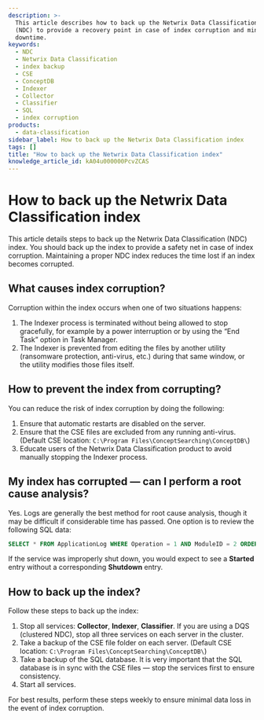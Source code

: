 ```yaml
---
description: >-
  This article describes how to back up the Netwrix Data Classification index
  (NDC) to provide a recovery point in case of index corruption and minimize
  downtime.
keywords:
  - NDC
  - Netwrix Data Classification
  - index backup
  - CSE
  - ConceptDB
  - Indexer
  - Collector
  - Classifier
  - SQL
  - index corruption
products:
  - data-classification
sidebar_label: How to back up the Netwrix Data Classification index
tags: []
title: "How to back up the Netwrix Data Classification index"
knowledge_article_id: kA04u000000PcvZCAS
---
```


# How to back up the Netwrix Data Classification index

This article details steps to back up the Netwrix Data Classification (NDC) index. You should back up the index to provide a safety net in case of index corruption. Maintaining a proper NDC index reduces the time lost if an index becomes corrupted.

## What causes index corruption?

Corruption within the index occurs when one of two situations happens:

1. The Indexer process is terminated without being allowed to stop gracefully, for example by a power interruption or by using the “End Task” option in Task Manager.
2. The Indexer is prevented from editing the files by another utility (ransomware protection, anti-virus, etc.) during that same window, or the utility modifies those files itself.

## How to prevent the index from corrupting?

You can reduce the risk of index corruption by doing the following:

1. Ensure that automatic restarts are disabled on the server.
2. Ensure that the CSE files are excluded from any running anti-virus. (Default CSE location: `C:\Program Files\ConceptSearching\ConceptDB\`)
3. Educate users of the Netwrix Data Classification product to avoid manually stopping the Indexer process.

## My index has corrupted — can I perform a root cause analysis?

Yes. Logs are generally the best method for root cause analysis, though it may be difficult if considerable time has passed. One option is to review the following SQL data:

```sql
SELECT * FROM ApplicationLog WHERE Operation = 1 AND ModuleID = 2 ORDER BY LogDateTime DESC
```

If the service was improperly shut down, you would expect to see a **Started** entry without a corresponding **Shutdown** entry.

## How to back up the index?

Follow these steps to back up the index:

1. Stop all services: **Collector**, **Indexer**, **Classifier**. If you are using a DQS (clustered NDC), stop all three services on each server in the cluster.
2. Take a backup of the CSE file folder on each server. (Default CSE location: `C:\Program Files\ConceptSearching\ConceptDB\`)
3. Take a backup of the SQL database. It is very important that the SQL database is in sync with the CSE files — stop the services first to ensure consistency.
4. Start all services.

For best results, perform these steps weekly to ensure minimal data loss in the event of index corruption.
